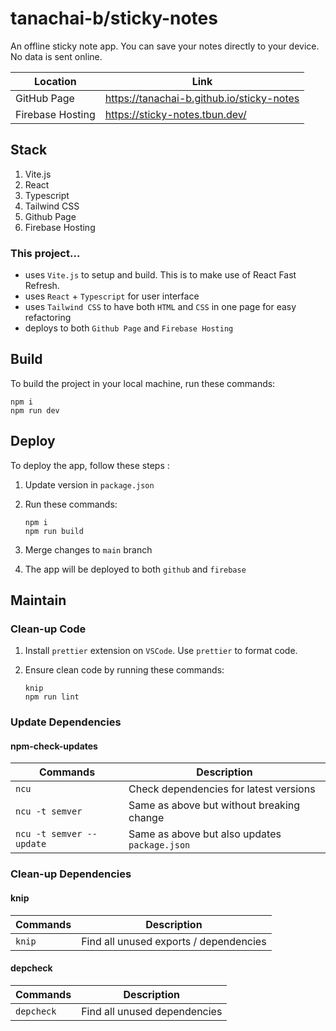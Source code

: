 # tanachai-b/sticky-notes

An offline sticky note app. You can save your notes directly to your device. No data is sent online.

| Location         | Link                                      |
| ---------------- | ----------------------------------------- |
| GitHub Page      | https://tanachai-b.github.io/sticky-notes |
| Firebase Hosting | https://sticky-notes.tbun.dev/            |

## Stack

1. Vite.js
2. React
3. Typescript
4. Tailwind CSS
5. Github Page
6. Firebase Hosting

### This project...

- uses `Vite.js` to setup and build. This is to make use of React Fast Refresh.
- uses `React` + `Typescript` for user interface
- uses `Tailwind CSS` to have both `HTML` and `CSS` in one page for easy refactoring
- deploys to both `Github Page` and `Firebase Hosting`

## Build

To build the project in your local machine, run these commands:

```
npm i
npm run dev
```

## Deploy

To deploy the app, follow these steps :

1.  Update version in `package.json`
2.  Run these commands:

    ```
    npm i
    npm run build
    ```

3.  Merge changes to `main` branch
4.  The app will be deployed to both `github` and `firebase`

## Maintain

### Clean-up Code

1. Install `prettier` extension on `VSCode`. Use `prettier` to format code.
2. Ensure clean code by running these commands:

   ```
   knip
   npm run lint
   ```

### Update Dependencies

#### npm-check-updates

| Commands                 | Description                                   |
| ------------------------ | --------------------------------------------- |
| `ncu`                    | Check dependencies for latest versions        |
| `ncu -t semver`          | Same as above but without breaking change     |
| `ncu -t semver --update` | Same as above but also updates `package.json` |

### Clean-up Dependencies

#### knip

| Commands | Description                            |
| -------- | -------------------------------------- |
| `knip`   | Find all unused exports / dependencies |

#### depcheck

| Commands   | Description                  |
| ---------- | ---------------------------- |
| `depcheck` | Find all unused dependencies |
